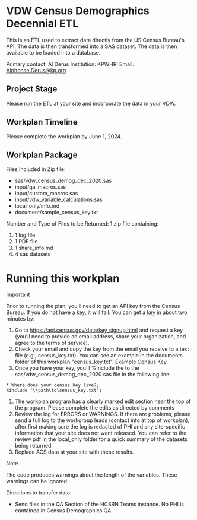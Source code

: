 # VDW Census Demographics Decennial ETL
This is an ETL used to extract data directly from the US Census Bureau's API. The data is then transformed into a SAS dataset. The data is then available to be loaded into a database.

Primary contact: Al Derus
Institution: KPWHRI
Email: Alphonse.Derus@kp.org

## Project Stage
Please run the ETL at your site and incorporate the data in your VDW.

## Workplan Timeline
Please complete the workplan by June 1, 2024.

## Workplan Package
Files Included in Zip file:
* sas/vdw_census_demog_dec_2020.sas
* input/qa_macros.sas 
* input/custom_macros.sas 
* input/vdw_variable_calculations.sas 
* local_only/info.md
* document/sample_census_key.txt

Number and Type of Files to be Returned: 
1 zip file containing:
1. 1 log file
1. 1 PDF file
1. 1 share_info.md
1. 4 sas datasets

# Running this workplan
> [!IMPORTANT]
> Prior to running the plan, you'll need to get an API key from the Census Bureau. If you do not have a key, it will fail. 
You can get a key in about two minutes by: 
1. Go to https://api.census.gov/data/key_signup.html and request a key (you'll need to provide an email address, share your organization, and agree to the terms of service). 
1. Check your email and copy the key from the email you receive to a text file (e.g., census_key.txt). You can see an example in the documents folder of this workplan "census_key.txt". Example [Census Key](/document/sample_census_key.txt).
1. Once you have your key, you'll %include the  to the sas/vdw_census_demog_dec_2020.sas file in the following line:
```sas
* Where does your census key live?;
%include "\\path\to\census_key.txt";
```
1. The workplan program has a clearly marked edit section near the top of the program.  Please complete the edits as directed by comments 
1. Review the log for ERRORS or WARNINGS.  If there are problems, please send a full log to the workgroup leads (contact info at top of workplan), after first making sure the log is redacted of PHI and any site-specific information that your site does not want released. You can refer to the review pdf in the local_only folder for a quick summary of the datasets being returned.
1. Replace ACS data at your site with these results.

> [!NOTE]
> The code produces warnings about the length of the variables.  These warnings can be ignored.

Directions to transfer data:
* Send files in the QA Section of the HCSRN Teams instance. No PHI is contained in Census Demographics QA.